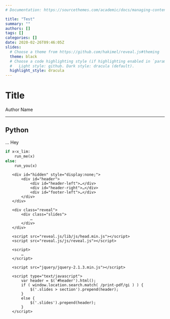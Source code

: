 ```yaml
---
# Documentation: https://sourcethemes.com/academic/docs/managing-content/

title: "Test"
summary: ""
authors: []
tags: []
categories: []
date: 2020-02-26T09:46:05Z
slides:
  # Choose a theme from https://github.com/hakimel/reveal.js#theming
  theme: black
  # Choose a code highlighting style (if highlighting enabled in `params.toml`)
  #   Light style: github. Dark style: dracula (default).
  highlight_style: dracula
---
```


# Title

Author Name

---

## Python
... Hey
```python
if x<x_lim:
    run_me(x)
else:
    run_you(x)
```



<body>
       <style type="text/css">
           #header-left {
               position: absolute;
               top: 0%;
               left: 0%;
           }
           #header-right {
               position: absolute;
               top: 0%;
               right: 0%;
           }
           #footer-left {
               position: absolute;
               bottom: 0%;
               left: 0%;
           }
       </style>

       <div id="hidden" style="display:none;">
           <div id="header">
               <div id="header-left">…</div>
               <div id="header-right">…</div>
               <div id="footer-left">…</div>
           </div>
       </div>

       <div class="reveal">
           <div class="slides">
               …
           </div>
       </div>

       <script src="reveal.js/lib/js/head.min.js"></script>
       <script src="reveal.js/js/reveal.js"></script>

       <script>
           …
       </script>

       <script src="jquery/jquery-2.1.3.min.js"></script>

       <script type="text/javascript">
           var header = $('#header').html();
           if ( window.location.search.match( /print-pdf/gi ) ) {
               $('.slides > section').prepend(header);
           }
           else {
               $('.slides').prepend(header);
           }
       </script>
   <body>
